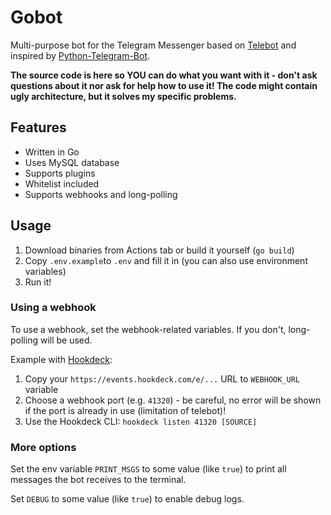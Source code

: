 # Gobot

Multi-purpose bot for the Telegram Messenger based on [Telebot](https://github.com/tucnak/telebot/) and inspired
by [Python-Telegram-Bot](https://github.com/python-telegram-bot/python-telegram-bot).

**The source code is here so YOU can do what you want with it - don't ask questions about it nor ask for help how to use
it! The code might contain ugly architecture, but it solves my specific problems.**

## Features

* Written in Go
* Uses MySQL database
* Supports plugins
* Whitelist included
* Supports webhooks and long-polling

## Usage

1. Download binaries from Actions tab or build it yourself (`go build`)
2. Copy `.env.example`to `.env` and fill it in (you can also use environment variables)
3. Run it!

### Using a webhook

To use a webhook, set the webhook-related variables. If you don't, long-polling will be used.

Example with [Hookdeck](https://hookdeck.com/):

1. Copy your `https://events.hookdeck.com/e/...` URL to `WEBHOOK_URL` variable
2. Choose a webhook port (e.g. `41320`) - be careful, no error will be shown if the port is already in use (limitation
   of telebot)!
3. Use the Hookdeck CLI: `hookdeck listen 41320 [SOURCE]`

### More options

Set the env variable `PRINT_MSGS` to some value (like `true`) to print all messages the bot receives to the terminal.

Set `DEBUG` to some value (like `true`) to enable debug logs.
